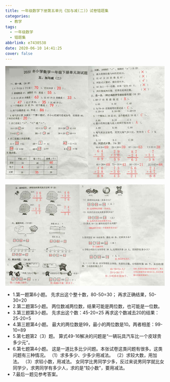 ```yaml
---
title: 一年级数学下册第五单元《加与减(二)》试卷错题集
categories:
  - 教学
tags:
  - 一年级数学
  - 错题集
abbrlink: e7430538
date: 2020-06-10 14:41:25
cover: false
---
```


![](../img/%E4%B8%80%E5%B9%B4%E7%BA%A7%E6%95%B0%E5%AD%A6%E4%B8%8B%E5%86%8C%E7%AC%AC%E4%BA%94%E5%8D%95%E5%85%83%E3%80%8A%E5%8A%A0%E4%B8%8E%E5%87%8F(%E4%BA%8C)%E3%80%8B%E8%AF%95%E5%8D%B7%E9%94%99%E9%A2%98%E9%9B%86/1.jpg)

![](../img/%E4%B8%80%E5%B9%B4%E7%BA%A7%E6%95%B0%E5%AD%A6%E4%B8%8B%E5%86%8C%E7%AC%AC%E4%BA%94%E5%8D%95%E5%85%83%E3%80%8A%E5%8A%A0%E4%B8%8E%E5%87%8F(%E4%BA%8C)%E3%80%8B%E8%AF%95%E5%8D%B7%E9%94%99%E9%A2%98%E9%9B%86/2.jpg)

+ 1.第一题第6小题。
  先求出这个整十数，80-50=30；
  再求正确结果，50-30=20
+ 2.第二题第5小题。
  两位数减两位数，结果可能是两位数，也可能是一位数。
+ 3.第三题第3小题。
  先求出这个数：45-20=25
  再求这个数减去20的结果：25-20=5
+ 4.第三题第4小题。
  最大的两位数是99，最小的两位数是10。两者相差：99-10=89
+ 5.第七题第2（3）题。
  算式49-16解决的问题是“一辆玩具汽车比一个皮球贵多少元”。
+ 6.第七题第4小题。
  这是一道比多比少问题。本张试卷这类问题有很多。这类问题有三种情况。
  （1）求多多少、少多少用减法。
  （2）求较大数，用加法。
  （3）求较小数，用减法。
  女同学比男同学少多，反过来说男同学就比女同学少，求男同学有多少人，求的是“较小数”，要用减法。
+ 7.最后一题见参考答案。